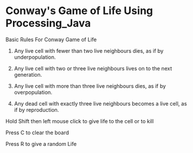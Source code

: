 # Conway's Game of Life Using Processing_Java

Basic Rules For Conway Game of Life

  1) Any live cell with fewer than two live neighbours dies, as if by underpopulation.

  2) Any live cell with two or three live neighbours lives on to the next generation.

  3) Any live cell with more than three live neighbours dies, as if by overpopulation.

  4) Any dead cell with exactly three live neighbours becomes a live cell, as if by reproduction.


Hold Shift then left mouse click to give life to the cell or to kill

Press C to clear the board

Press R to give a random Life
